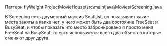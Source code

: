 Паттерн flyWeight
ProjectMovieHouse\src\main\java\Movies\Screening.java

В Screening есть двумерный массив SeatList, он показывает какие места заняты а каике нет, у него может быть два состояние FreeSeat и BusySeat, и чтобы показать что место забронировано я просто меня FreeSeat на BusySeat, то есть используется всего два объектов которые сменяют друг друга.